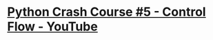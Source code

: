 # [Python Crash Course #5 - Control Flow - YouTube](https://youtu.be/Mg6B3RsMd54?list=PL4cUxeGkcC9goeb7U1FXFdNszWetCmhfB "Python Crash Course #5 - Control Flow - YouTube")

